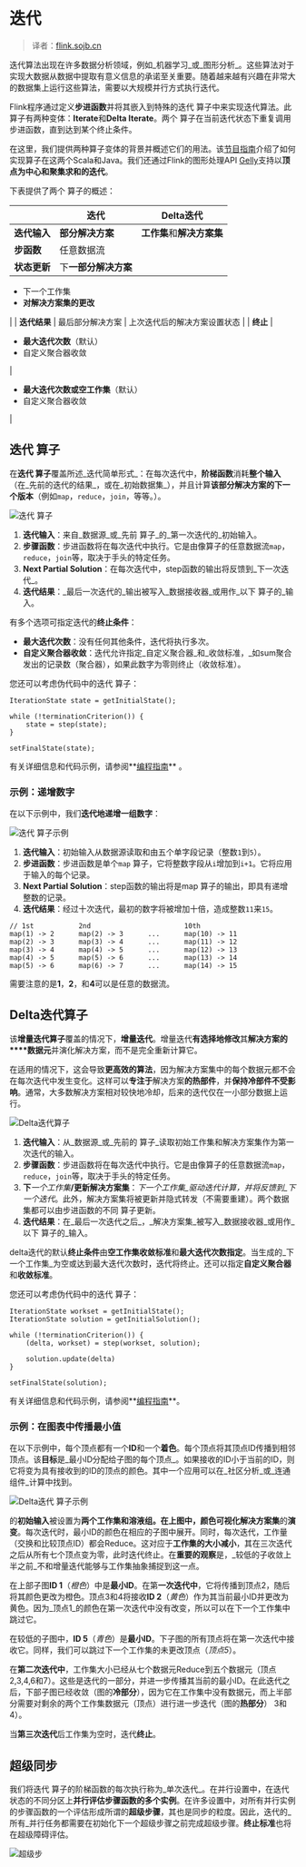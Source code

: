 

# 迭代

> 译者：[flink.sojb.cn](https://flink.sojb.cn/)


迭代算法出现在许多数据分析领域，例如_机器学习_或_图形分析_。这些算法对于实现大数据从数据中提取有意义信息的承诺至关重要。随着越来越有兴趣在非常大的数据集上运行这些算法，需要以大规模并行方式执行迭代。

Flink程序通过定义**步进函数**并将其嵌入到特殊的迭代 算子中来实现迭代算法。此 算子有两种变体：**Iterate**和**Delta Iterate**。两个 算子在当前迭代状态下重复调用步进函数，直到达到某个终止条件。

在这里，我们提供两种算子变体的背景并概述它们的用法。该[节目指南](index.html)介绍了如何实现算子在这两个Scala和Java。我们还通过Flink的图形处理API [Gelly](https://flink.sojb.cn/dev/libs/gelly/index.html)支持以**顶点为中心和聚集求和的迭代**。[](https://flink.sojb.cn/dev/libs/gelly/index.html)

下表提供了两个 算子的概述：

|  | 迭代 | Delta迭代 |
| --- | --- | --- |
| **迭代输入** | **部分解决方案** | **工作集**和**解决方案集** |
| **步函数** | 任意数据流 |
| **状态更新** | 下**一部分解决方案** | 

*   下一个工作集
*   **对解决方案集的更改**

 |
| **迭代结果** | 最后部分解决方案 | 上次迭代后的解决方案设置状态 |
| **终止** | 

*   **最大迭代次数**（默认）
*   自定义聚合器收敛

 | 

*   **最大迭代次数或空工作集**（默认）
*   自定义聚合器收敛

 |

## 迭代 算子

在**迭代 算子**覆盖所述_迭代简单形式_：在每次迭代中，**阶梯函数**消耗**整个输入**（在_先前的迭代的结果_，或在_初始数据集_），并且计算**该部分解决方案的下一个版本**（例如`map`，`reduce`，`join`，等等。）。

![迭代 算子](https://flink.sojb.cn/fig/iterations_iterate_operator.png)

1.  **迭代输入**：来自_数据源_或_先前 算子_的_第一次迭代的_初始输入。
2.  **步骤函数**：步进函数将在每次迭代中执行。它是由像算子的任意数据流`map`，`reduce`，`join`等，取决于手头的特定任务。
3.  **Next Partial Solution**：在每次迭代中，step函数的输出将反馈到_下一次迭代_。
4.  **迭代结果**：_最后一次迭代的_输出被写入_数据接收器_或用作_以下 算子的_输入。

有多个选项可指定迭代的**终止条件**：

*   **最大迭代次数**：没有任何其他条件，迭代将执行多次。
*   **自定义聚合器收敛**：迭代允许指定_自定义聚合器_和_收敛标准，_如sum聚合发出的记录数（聚合器），如果此数字为零则终止（收敛标准）。

您还可以考虑伪代码中的迭代 算子：



```
IterationState state = getInitialState();

while (!terminationCriterion()) {
	state = step(state);
}

setFinalState(state);
```



有关详细信息和代码示例，请参阅**[编程指南](index.html)** 。

### 示例：递增数字

在以下示例中，我们**迭代地递增一组数字**：

![迭代 算子示例](https://flink.sojb.cn/fig/iterations_iterate_operator_example.png)

1.  **迭代输入**：初始输入从数据源读取和由五个单字段记录（整数`1`到`5`）。
2.  **步进函数**：步进函数是单个`map` 算子，它将整数字段从`i`增加到`i+1`。它将应用于输入的每个记录。
3.  **Next Partial Solution**：step函数的输出将是map 算子的输出，即具有递增整数的记录。
4.  **迭代结果**：经过十次迭代，最初的数字将被增加十倍，造成整数`11`来`15`。



```
// 1st           2nd                       10th
map(1) -> 2      map(2) -> 3      ...      map(10) -> 11
map(2) -> 3      map(3) -> 4      ...      map(11) -> 12
map(3) -> 4      map(4) -> 5      ...      map(12) -> 13
map(4) -> 5      map(5) -> 6      ...      map(13) -> 14
map(5) -> 6      map(6) -> 7      ...      map(14) -> 15
```



需要注意的是**1**，**2**，和**4**可以是任意的数据流。

## Delta迭代算子

该**增量迭代算子**覆盖的情况下，**增量迭代**。增量迭代**有选择地修改**其**解决方案的****数据元**并演化解决方案，而不是完全重新计算它。

在适用的情况下，这会导致**更高效的算法**，因为解决方案集中的每个数据元都不会在每次迭代中发生变化。这样可以**专注于**解决方案**的热部件**，并**保持冷部件不受影响**。通常，大多数解决方案相对较快地冷却，后来的迭代仅在一小部分数据上运行。

![Delta迭代算子](https://flink.sojb.cn/fig/iterations_delta_iterate_operator.png)

1.  **迭代输入**：从_数据源_或_先前的 算子_读取初始工作集和解决方案集作为第一次迭代的输入。
2.  **步骤函数**：步进函数将在每次迭代中执行。它是由像算子的任意数据流`map`，`reduce`，`join`等，取决于手头的特定任务。
3.  **下**_一个工作集_**/更新解决方案集**：_下一个工作集_驱动迭代计算，并将反馈到_下一个迭代_。此外，解决方案集将被更新并隐式转发（不需要重建）。两个数据集都可以由步进函数的不同 算子更新。
4.  **迭代结果**：在_最后一次迭代之后_，_解决方案集_被写入_数据接收器_或用作_以下 算子的_输入。

delta迭代的默认**终止条件**由**空工作集收敛标准**和**最大迭代次数指定**。当生成的_下一个工作集_为空或达到最大迭代次数时，迭代将终止。还可以指定**自定义聚合器**和**收敛标准**。

您还可以考虑伪代码中的迭代 算子：



```
IterationState workset = getInitialState();
IterationState solution = getInitialSolution();

while (!terminationCriterion()) {
	(delta, workset) = step(workset, solution);

	solution.update(delta)
}

setFinalState(solution);
```



有关详细信息和代码示例，请参阅**[编程指南](index.html)**。

### 示例：在图表中传播最小值

在以下示例中，每个顶点都有一个**ID**和一个**着色**。每个顶点将其顶点ID传播到相邻顶点。该**目标**是_最小ID分配给子图的每个顶点_。如果接收的ID小于当前的ID，则它将变为具有接收到的ID的顶点的颜色。其中一个应用可以在_社区分析_或_连通组件_计算中找到。

![Delta迭代 算子示例](https://flink.sojb.cn/fig/iterations_delta_iterate_operator_example.png)

的**初始输入**被设置为**两个工作集和溶液组。**在上图中，颜色可视化**解决方案集**的**演变**。每次迭代时，最小ID的颜色在相应的子图中展开。同时，每次迭代，工作量（交换和比较顶点ID）都会Reduce。这对应于**工作集的大小减小**，其在三次迭代之后从所有七个顶点变为零，此时迭代终止。在**重要的观察**是，_较低的子收敛上半之前_不和增量迭代能够与工作集抽象捕捉到这一点。

在上部子图**ID 1**（_橙色_）中是**最小ID**。在第**一次迭代中**，它将传播到顶点2，随后将其颜色更改为橙​​色。顶点3和4将接收**ID 2**（_黄色_）作为其当前最小ID并更改为黄色。因为_顶点1_的颜色在第一次迭代中没有改变，所以可以在下一个工作集中跳过它。

在较低的子图中，**ID 5**（_青色_）是**最小ID**。下子图的所有顶点将在第一次迭代中接收它。同样，我们可以跳过下一个工作集的未更改顶点（_顶点5_）。

在**第二次迭代中**，工作集大小已经从七个数据元Reduce到五个数据元（顶点2,3,4,6和7）。这些是迭代的一部分，并进一步传播其当前的最小ID。在此迭代之后，下部子图已经收敛（图的**冷部分**），因为它在工作集中没有数据元，而上半部分需要对剩余的两个工作集数据元（顶点）进行进一步迭代（图的**热部分**） 3和4）。

当**第三次迭代**后工作集为空时，迭代**终止**。



## 超级同步

我们将迭代 算子的阶梯函数的每次执行称为_单次迭代_。在并行设置中，在迭代状态的不同分区上**并行评估步骤函数的多个实例**。在许多设置中，对所有并行实例的步骤函数的一个评估形成所谓的**超级步骤**，其也是同步的粒度。因此，迭代的_所有_并行任务都需要在初始化下一个超级步骤之前完成超级步骤。**终止标准**也将在超级障碍评估。

![超级步](https://flink.sojb.cn/fig/iterations_supersteps.png)

